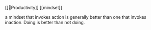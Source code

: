 [[🌳Productivity]] [[mindset]]

a mindset that invokes action is generally better than one that invokes inaction. Doing is better than not doing.
